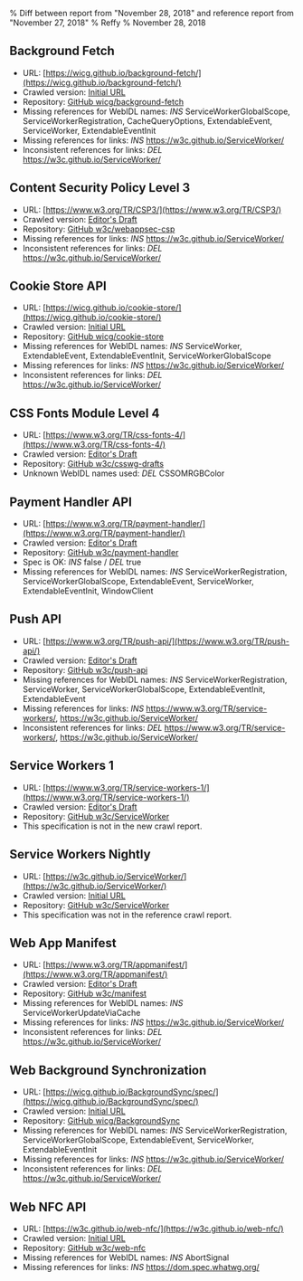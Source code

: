 % Diff between report from "November 28, 2018" and reference report from "November 27, 2018"
% Reffy
% November 28, 2018

## Background Fetch

- URL: [https://wicg.github.io/background-fetch/](https://wicg.github.io/background-fetch/)
- Crawled version: [Initial URL](https://wicg.github.io/background-fetch/)
- Repository: [GitHub wicg/background-fetch](https://github.com/wicg/background-fetch)
- Missing references for WebIDL names: *INS* ServiceWorkerGlobalScope, ServiceWorkerRegistration, CacheQueryOptions, ExtendableEvent, ServiceWorker, ExtendableEventInit
- Missing references for links: *INS* https://w3c.github.io/ServiceWorker/
- Inconsistent references for links: *DEL* https://w3c.github.io/ServiceWorker/


## Content Security Policy Level 3

- URL: [https://www.w3.org/TR/CSP3/](https://www.w3.org/TR/CSP3/)
- Crawled version: [Editor's Draft](https://w3c.github.io/webappsec-csp/)
- Repository: [GitHub w3c/webappsec-csp](https://github.com/w3c/webappsec-csp)
- Missing references for links: *INS* https://w3c.github.io/ServiceWorker/
- Inconsistent references for links: *DEL* https://w3c.github.io/ServiceWorker/


## Cookie Store API

- URL: [https://wicg.github.io/cookie-store/](https://wicg.github.io/cookie-store/)
- Crawled version: [Initial URL](https://wicg.github.io/cookie-store/)
- Repository: [GitHub wicg/cookie-store](https://github.com/wicg/cookie-store)
- Missing references for WebIDL names: *INS* ServiceWorker, ExtendableEvent, ExtendableEventInit, ServiceWorkerGlobalScope
- Missing references for links: *INS* https://w3c.github.io/ServiceWorker/
- Inconsistent references for links: *DEL* https://w3c.github.io/ServiceWorker/


## CSS Fonts Module Level 4

- URL: [https://www.w3.org/TR/css-fonts-4/](https://www.w3.org/TR/css-fonts-4/)
- Crawled version: [Editor's Draft](https://drafts.csswg.org/css-fonts-4/)
- Repository: [GitHub w3c/csswg-drafts](https://github.com/w3c/csswg-drafts)
- Unknown WebIDL names used: *DEL* CSSOMRGBColor


## Payment Handler API

- URL: [https://www.w3.org/TR/payment-handler/](https://www.w3.org/TR/payment-handler/)
- Crawled version: [Editor's Draft](https://w3c.github.io/payment-handler/)
- Repository: [GitHub w3c/payment-handler](https://github.com/w3c/payment-handler)
- Spec is OK: *INS* false / *DEL* true
- Missing references for WebIDL names: *INS* ServiceWorkerRegistration, ServiceWorkerGlobalScope, ExtendableEvent, ServiceWorker, ExtendableEventInit, WindowClient


## Push API

- URL: [https://www.w3.org/TR/push-api/](https://www.w3.org/TR/push-api/)
- Crawled version: [Editor's Draft](https://w3c.github.io/push-api/)
- Repository: [GitHub w3c/push-api](https://github.com/w3c/push-api)
- Missing references for WebIDL names: *INS* ServiceWorkerRegistration, ServiceWorker, ServiceWorkerGlobalScope, ExtendableEventInit, ExtendableEvent
- Missing references for links: *INS* https://www.w3.org/TR/service-workers/, https://w3c.github.io/ServiceWorker/
- Inconsistent references for links: *DEL* https://www.w3.org/TR/service-workers/, https://w3c.github.io/ServiceWorker/


## Service Workers 1

- URL: [https://www.w3.org/TR/service-workers-1/](https://www.w3.org/TR/service-workers-1/)
- Crawled version: [Editor's Draft](https://w3c.github.io/ServiceWorker/v1/)
- Repository: [GitHub w3c/ServiceWorker](https://github.com/w3c/ServiceWorker)
- This specification is not in the new crawl report.


## Service Workers Nightly

- URL: [https://w3c.github.io/ServiceWorker/](https://w3c.github.io/ServiceWorker/)
- Crawled version: [Initial URL](https://w3c.github.io/ServiceWorker/)
- Repository: [GitHub w3c/ServiceWorker](https://github.com/w3c/ServiceWorker)
- This specification was not in the reference crawl report.


## Web App Manifest

- URL: [https://www.w3.org/TR/appmanifest/](https://www.w3.org/TR/appmanifest/)
- Crawled version: [Editor's Draft](https://w3c.github.io/manifest/)
- Repository: [GitHub w3c/manifest](https://github.com/w3c/manifest)
- Missing references for WebIDL names: *INS* ServiceWorkerUpdateViaCache
- Missing references for links: *INS* https://w3c.github.io/ServiceWorker/
- Inconsistent references for links: *DEL* https://w3c.github.io/ServiceWorker/


## Web Background Synchronization

- URL: [https://wicg.github.io/BackgroundSync/spec/](https://wicg.github.io/BackgroundSync/spec/)
- Crawled version: [Initial URL](https://wicg.github.io/BackgroundSync/spec/)
- Repository: [GitHub wicg/BackgroundSync](https://github.com/wicg/BackgroundSync)
- Missing references for WebIDL names: *INS* ServiceWorkerRegistration, ServiceWorkerGlobalScope, ExtendableEvent, ServiceWorker, ExtendableEventInit
- Missing references for links: *INS* https://w3c.github.io/ServiceWorker/
- Inconsistent references for links: *DEL* https://w3c.github.io/ServiceWorker/


## Web NFC API

- URL: [https://w3c.github.io/web-nfc/](https://w3c.github.io/web-nfc/)
- Crawled version: [Initial URL](https://w3c.github.io/web-nfc/)
- Repository: [GitHub w3c/web-nfc](https://github.com/w3c/web-nfc)
- Missing references for WebIDL names: *INS* AbortSignal
- Missing references for links: *INS* https://dom.spec.whatwg.org/


